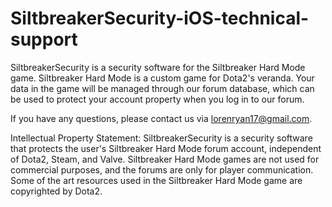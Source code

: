 # SiltbreakerSecurity-iOS-technical-support
SiltbreakerSecurity is a security software for the Siltbreaker Hard Mode game. Siltbreaker Hard Mode is a custom game for Dota2's veranda. Your data in the game will be managed through our forum database, which can be used to protect your account property when you log in to our forum.

If you have any questions, please contact us via lorenryan17@gmail.com.

Intellectual Property Statement: SiltbreakerSecurity is a security software that protects the user's Siltbreaker Hard Mode forum account, independent of Dota2, Steam, and Valve.
Siltbreaker Hard Mode games are not used for commercial purposes, and the forums are only for player communication. Some of the art resources used in the Siltbreaker Hard Mode game are copyrighted by Dota2.
